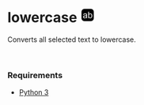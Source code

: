 # lowercase <img src="icon.png" alt="image" width="30"/>

Converts all selected text to lowercase.

<br>

### Requirements

- [Python 3](https://www.python.org/downloads/)
